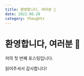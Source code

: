 ```yaml
---
title: 환영합니다, 여러분 🫶
date: 2022.06.28
category: thoughts
---
```


# 환영합니다, 여러분 🫶

저의 첫 번째 포스팅입니다.

읽어주셔서 감사합니다!
